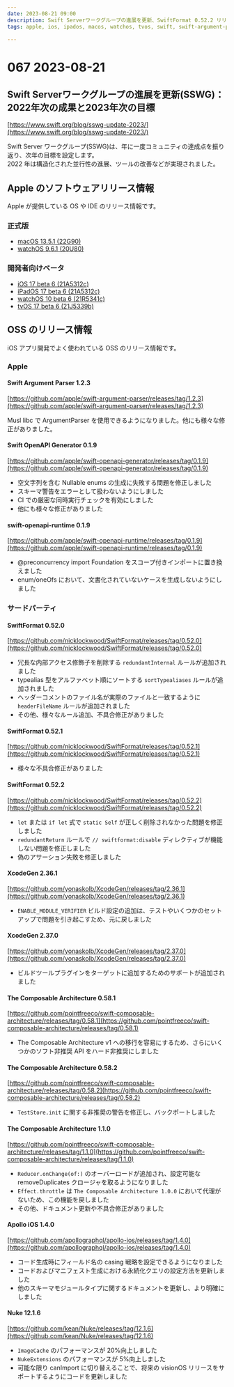 ```yaml
---
date: 2023-08-21 09:00
description: Swift Serverワークグループの進展を更新、SwiftFormat 0.52.2 リリース、The Composable Architecture 1.1.0 リリース、ほか
tags: apple, ios, ipados, macos, watchos, tvos, swift, swift-argument-parser, swift-openapi-generator, swift-openapi-runtime, swiftformat, xcodegen, swift-composable-architecture, apollo-ios, nuke

---
```

# 067 2023-08-21

## Swift Serverワークグループの進展を更新(SSWG)：2022年次の成果と2023年次の目標

[https://www.swift.org/blog/sswg-update-2023/](https://www.swift.org/blog/sswg-update-2023/)

Swift Server ワークグループ(SSWG)は、年に一度コミュニティの達成点を振り返り、次年の目標を設定します。  
2022 年は構造化された並行性の進展、ツールの改善などが実現されました。

## Apple のソフトウェアリリース情報

Apple が提供している OS や IDE のリリース情報です。

### 正式版

- [macOS 13.5.1 (22G90)](https://developer.apple.com/news/releases/?id=08172023a)
- [watchOS 9.6.1 (20U80)](https://developer.apple.com/news/releases/?id=08152023a)

### 開発者向けベータ

- [iOS 17 beta 6 (21A5312c)](https://developer.apple.com/news/releases/?id=08152023e)
- [iPadOS 17 beta 6 (21A5312c)](https://developer.apple.com/news/releases/?id=08152023d)
- [watchOS 10 beta 6 (21R5341c)](https://developer.apple.com/news/releases/?id=08152023c)
- [tvOS 17 beta 6 (21J5339b)](https://developer.apple.com/news/releases/?id=08152023b)

## OSS のリリース情報

iOS アプリ開発でよく使われている OSS のリリース情報です。

### Apple
#### Swift Argument Parser 1.2.3

[https://github.com/apple/swift-argument-parser/releases/tag/1.2.3](https://github.com/apple/swift-argument-parser/releases/tag/1.2.3)

Musl libc で ArgumentParser を使用できるようになりました。他にも様々な修正がありました。

#### Swift OpenAPI Generator 0.1.9

[https://github.com/apple/swift-openapi-generator/releases/tag/0.1.9](https://github.com/apple/swift-openapi-generator/releases/tag/0.1.9)

- 空文字列を含む Nullable enums の生成に失敗する問題を修正しました
- スキーマ警告をエラーとして扱わないようにしました
- CI での厳密な同時実行チェックを有効にしました
- 他にも様々な修正がありました

#### swift-openapi-runtime 0.1.9

[https://github.com/apple/swift-openapi-runtime/releases/tag/0.1.9](https://github.com/apple/swift-openapi-runtime/releases/tag/0.1.9)

- @preconcurrency import Foundation をスコープ付きインポートに置き換えました
- enum/oneOfs において、文書化されていないケースを生成しないようにしました

### サードパーティ

#### SwiftFormat 0.52.0

[https://github.com/nicklockwood/SwiftFormat/releases/tag/0.52.0](https://github.com/nicklockwood/SwiftFormat/releases/tag/0.52.0)

- 冗長な内部アクセス修飾子を削除する `redundantInternal` ルールが追加されました
- typealias 型をアルファベット順にソートする `sortTypealiases` ルールが追加されました
- ヘッダーコメントのファイル名が実際のファイルと一致するように `headerFileName` ルールが追加されました
- その他、様々なルール追加、不具合修正がありました

#### SwiftFormat 0.52.1

[https://github.com/nicklockwood/SwiftFormat/releases/tag/0.52.1](https://github.com/nicklockwood/SwiftFormat/releases/tag/0.52.1)

- 様々な不具合修正がありました

#### SwiftFormat 0.52.2

[https://github.com/nicklockwood/SwiftFormat/releases/tag/0.52.2](https://github.com/nicklockwood/SwiftFormat/releases/tag/0.52.2)

- `let` または `if let` 式で `static Self` が正しく削除されなかった問題を修正しました
- `redundantReturn` ルールで `// swiftformat:disable` ディレクティブが機能しない問題を修正しました
- 偽のアサーション失敗を修正しました

#### XcodeGen 2.36.1

[https://github.com/yonaskolb/XcodeGen/releases/tag/2.36.1](https://github.com/yonaskolb/XcodeGen/releases/tag/2.36.1)

- `ENABLE_MODULE_VERIFIER` ビルド設定の追加は、テストやいくつかのセットアップで問題を引き起こすため、元に戻しました

#### XcodeGen 2.37.0

[https://github.com/yonaskolb/XcodeGen/releases/tag/2.37.0](https://github.com/yonaskolb/XcodeGen/releases/tag/2.37.0)

- ビルドツールプラグインをターゲットに追加するためのサポートが追加されました

#### The Composable Architecture 0.58.1

[https://github.com/pointfreeco/swift-composable-architecture/releases/tag/0.58.1](https://github.com/pointfreeco/swift-composable-architecture/releases/tag/0.58.1)

- The Composable Architecture v1 への移行を容易にするため、さらにいくつかのソフト非推奨 API をハード非推奨にしました

#### The Composable Architecture 0.58.2

[https://github.com/pointfreeco/swift-composable-architecture/releases/tag/0.58.2](https://github.com/pointfreeco/swift-composable-architecture/releases/tag/0.58.2)

- `TestStore.init` に関する非推奨の警告を修正し、バックポートしました

#### The Composable Architecture 1.1.0

[https://github.com/pointfreeco/swift-composable-architecture/releases/tag/1.1.0](https://github.com/pointfreeco/swift-composable-architecture/releases/tag/1.1.0)

- `Reducer.onChange(of:)` のオーバーロードが追加され、設定可能な removeDuplicates クロージャを取るようになりました
- `Effect.throttle` は `The Composable Architecture 1.0.0` において代理がないため、この機能を戻しました
- その他、ドキュメント更新や不具合修正がありました

#### Apollo iOS 1.4.0

[https://github.com/apollographql/apollo-ios/releases/tag/1.4.0](https://github.com/apollographql/apollo-ios/releases/tag/1.4.0)

- コード生成時にフィールド名の casing 戦略を設定できるようになりました
- コードおよびマニフェスト生成における永続化クエリの設定方法を更新しました
- 他のスキーマモジュールタイプに関するドキュメントを更新し、より明確にしました

#### Nuke 12.1.6

[https://github.com/kean/Nuke/releases/tag/12.1.6](https://github.com/kean/Nuke/releases/tag/12.1.6)

- `ImageCache` のパフォーマンスが 20%向上しました
- `NukeExtensions` のパフォーマンスが 5%向上しました
- 可能な限り canImport に切り替えることで、将来の visionOS リリースをサポートするようにコードを更新しました
